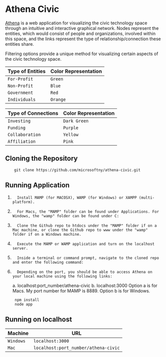 Athena Civic
============

[Athena](athenacivic.azurewebsites.net) is a web application for visualizing the civic technology space through an intuitive and interactive graphical network. Nodes represent the entities, which would consist of people and organizations, involved within this space, and the links represent the type of relationship/connection these entities share. 

Filtering options provide a unique method for visualizing certain aspects of the civic technology space.

|Type of Entities | Color Representation
|----------------|-----------------
|`For-Profit`|`Green`
|`Non-Profit`|`Blue`
|`Government`|`Red`
|`Individuals`|`Orange` 

|Type of Connections | Color Representation
|----------------|-----------------
|`Investing`|`Dark Green` 
|`Funding`|`Purple`
|`Collaboration`|`Yellow`
|`Affiliation`|`Pink`

Cloning the Repository
----------------------

		git clone https://github.com/microsoftny/athena-civic.git

Running Application
--------------------

1.       Install MAMP (for MACOSX), WAMP (for Windows) or XAMPP (multi-platform).
2.       For Macs, the "MAMP" folder can be found under Applications. For Windows, the "wamp" folder can be found under C:
3.       Clone the Github repo to htdocs under the "MAMP" folder if on a Mac machine, or clone the Github repo to www under the "wamp" folder if on a Windows machine.
4.       Execute the MAMP or WAMP application and turn on the localhost server.
5.       Inside a terminal or command prompt, navigate to the cloned repo and enter the following command:
6.       Depending on the port, you should be able to access Athena on your local machine using the following links:
	a.       localhost:port_number/athena-civic 
	b.      localhost:3000
	Option a is for Macs. My port number for MAMP is 8889.
	Option b is for Windows.

		npm install
		node app
	
Running on localhost
--------------------

|Machine | URL
|------- | ---
|`Windows`| `localhost:3000`
|`Mac`| `localhost:port_number/athena-civic`

